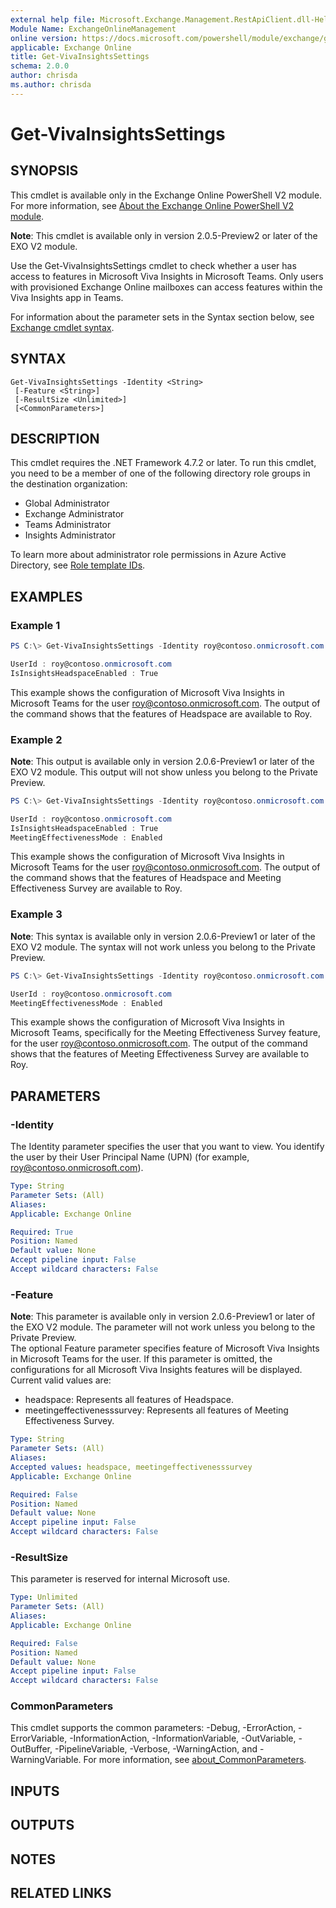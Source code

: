 ```yaml
---
external help file: Microsoft.Exchange.Management.RestApiClient.dll-Help.xml
Module Name: ExchangeOnlineManagement
online version: https://docs.microsoft.com/powershell/module/exchange/get-vivainsightssettings
applicable: Exchange Online
title: Get-VivaInsightsSettings
schema: 2.0.0
author: chrisda
ms.author: chrisda
---
```


# Get-VivaInsightsSettings

## SYNOPSIS
This cmdlet is available only in the Exchange Online PowerShell V2 module. For more information, see [About the Exchange Online PowerShell V2 module](https://docs.microsoft.com/powershell/exchange/exchange-online-powershell-v2).

**Note**: This cmdlet is available only in version 2.0.5-Preview2 or later of the EXO V2 module.

Use the Get-VivaInsightsSettings cmdlet to check whether a user has access to features in Microsoft Viva Insights in Microsoft Teams. Only users with provisioned Exchange Online mailboxes can access features within the Viva Insights app in Teams.

For information about the parameter sets in the Syntax section below, see [Exchange cmdlet syntax](https://docs.microsoft.com/powershell/exchange/exchange-cmdlet-syntax).

## SYNTAX

```
Get-VivaInsightsSettings -Identity <String>
 [-Feature <String>]
 [-ResultSize <Unlimited>]
 [<CommonParameters>]
```

## DESCRIPTION
This cmdlet requires the .NET Framework 4.7.2 or later. To run this cmdlet, you need to be a member of one of the following directory role groups in the destination organization:

- Global Administrator
- Exchange Administrator
- Teams Administrator
- Insights Administrator

To learn more about administrator role permissions in Azure Active Directory, see [Role template IDs](https://docs.microsoft.com/azure/active-directory/roles/permissions-reference#role-template-ids).

## EXAMPLES

### Example 1
```powershell
PS C:\> Get-VivaInsightsSettings -Identity roy@contoso.onmicrosoft.com

UserId : roy@contoso.onmicrosoft.com
IsInsightsHeadspaceEnabled : True
```

This example shows the configuration of Microsoft Viva Insights in Microsoft Teams for the user roy@contoso.onmicrosoft.com. The output of the command shows that the features of Headspace are available to Roy.

### Example 2
**Note**: This output is available only in version 2.0.6-Preview1 or later of the EXO V2 module. This output will not show unless you belong to the Private Preview.
```powershell
PS C:\> Get-VivaInsightsSettings -Identity roy@contoso.onmicrosoft.com

UserId : roy@contoso.onmicrosoft.com
IsInsightsHeadspaceEnabled : True
MeetingEffectivenessMode : Enabled
```

This example shows the configuration of Microsoft Viva Insights in Microsoft Teams for the user roy@contoso.onmicrosoft.com. The output of the command shows that the features of Headspace and Meeting Effectiveness Survey are available to Roy.

### Example 3
**Note**: This syntax is available only in version 2.0.6-Preview1 or later of the EXO V2 module. The syntax will not work unless you belong to the Private Preview.
```powershell
PS C:\> Get-VivaInsightsSettings -Identity roy@contoso.onmicrosoft.com -Feature MeetingEffectivenessSurvey

UserId : roy@contoso.onmicrosoft.com
MeetingEffectivenessMode : Enabled
```

This example shows the configuration of Microsoft Viva Insights in Microsoft Teams, specifically for the Meeting Effectiveness Survey feature, for the user roy@contoso.onmicrosoft.com. The output of the command shows that the features of Meeting Effectiveness Survey are available to Roy.

## PARAMETERS

### -Identity
The Identity parameter specifies the user that you want to view. You identify the user by their User Principal Name (UPN) (for example, roy@contoso.onmicrosoft.com).

```yaml
Type: String
Parameter Sets: (All)
Aliases:
Applicable: Exchange Online

Required: True
Position: Named
Default value: None
Accept pipeline input: False
Accept wildcard characters: False
```

### -Feature

**Note**: This parameter is available only in version 2.0.6-Preview1 or later of the EXO V2 module. The parameter will not work unless you belong to the Private Preview.\
The optional Feature parameter specifies feature of Microsoft Viva Insights in Microsoft Teams for the user. If this parameter is omitted, the configurations for all Microsoft Viva Insights features will be displayed. Current valid values are:

- headspace: Represents all features of Headspace.
- meetingeffectivenesssurvey: Represents all features of Meeting Effectiveness Survey.

```yaml
Type: String
Parameter Sets: (All)
Aliases:
Accepted values: headspace, meetingeffectivenesssurvey
Applicable: Exchange Online

Required: False
Position: Named
Default value: None
Accept pipeline input: False
Accept wildcard characters: False
```

### -ResultSize
This parameter is reserved for internal Microsoft use.

```yaml
Type: Unlimited
Parameter Sets: (All)
Aliases:
Applicable: Exchange Online

Required: False
Position: Named
Default value: None
Accept pipeline input: False
Accept wildcard characters: False
```

### CommonParameters
This cmdlet supports the common parameters: -Debug, -ErrorAction, -ErrorVariable, -InformationAction, -InformationVariable, -OutVariable, -OutBuffer, -PipelineVariable, -Verbose, -WarningAction, and -WarningVariable. For more information, see [about_CommonParameters](https://go.microsoft.com/fwlink/p/?LinkID=113216).

## INPUTS

###  

## OUTPUTS

###  

## NOTES

## RELATED LINKS

